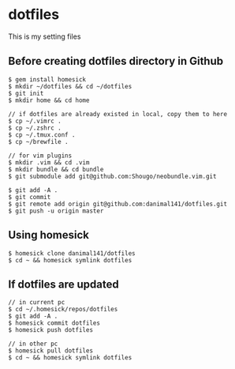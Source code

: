 # dotfiles

This is my setting files

## Before creating dotfiles directory in Github

    $ gem install homesick
    $ mkdir ~/dotfiles && cd ~/dotfiles
    $ git init
    $ mkdir home && cd home

    // if dotfiles are already existed in local, copy them to here
    $ cp ~/.vimrc .
    $ cp ~/.zshrc .
    $ cp ~/.tmux.conf .
    $ cp ~/brewfile .

    // for vim plugins
    $ mkdir .vim && cd .vim
    $ mkdir bundle && cd bundle
    $ git submodule add git@github.com:Shougo/neobundle.vim.git

    $ git add -A .
    $ git commit
    $ git remote add origin git@github.com:danimal141/dotfiles.git
    $ git push -u origin master

## Using homesick
    $ homesick clone danimal141/dotfiles
    $ cd ~ && homesick symlink dotfiles

## If dotfiles are updated
    // in current pc
    $ cd ~/.homesick/repos/dotfiles
    $ git add -A .
    $ homesick commit dotfiles
    $ homesick push dotfiles

    // in other pc
    $ homesick pull dotfiles
    $ cd ~ && homesick symlink dotfiles

